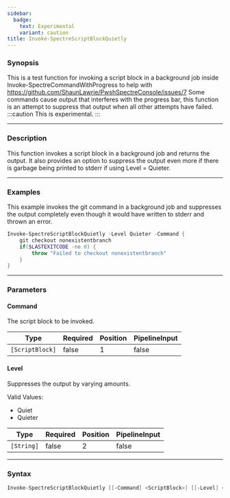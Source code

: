 ```yaml
---
sidebar:
  badge:
    text: Experimental
    variant: caution
title: Invoke-SpectreScriptBlockQuietly
---
```








### Synopsis
This is a test function for invoking a script block in a background job inside Invoke-SpectreCommandWithProgress to help with https://github.com/ShaunLawrie/PwshSpectreConsole/issues/7
Some commands cause output that interferes with the progress bar, this function is an attempt to suppress that output when all other attempts have failed.
:::caution
This is experimental.
:::



---


### Description

This function invokes a script block in a background job and returns the output. It also provides an option to suppress the output even more if there is garbage being printed to stderr if using Level = Quieter.



---


### Examples
This example invokes the git command in a background job and suppresses the output completely even though it would have written to stderr and thrown an error.

```powershell
Invoke-SpectreScriptBlockQuietly -Level Quieter -Command {
    git checkout nonexistentbranch
    if($LASTEXITCODE -ne 0) {
        throw "Failed to checkout nonexistentbranch"
    }
}
```


---


### Parameters
#### **Command**

The script block to be invoked.






|Type           |Required|Position|PipelineInput|
|---------------|--------|--------|-------------|
|`[ScriptBlock]`|false   |1       |false        |



#### **Level**

Suppresses the output by varying amounts.



Valid Values:

* Quiet
* Quieter






|Type      |Required|Position|PipelineInput|
|----------|--------|--------|-------------|
|`[String]`|false   |2       |false        |





---


### Syntax
```powershell
Invoke-SpectreScriptBlockQuietly [[-Command] <ScriptBlock>] [[-Level] <String>] [<CommonParameters>]
```

